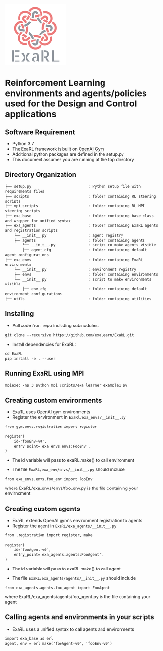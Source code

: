 ![](ExaRL.png)
# Reinforcement Learning environments and agents/policies used for the Design and Control applications

## Software Requirement
* Python 3.7 
* The ExaRL framework is built on [OpenAI Gym](https://gym.openai.com) 
* Additional python packages are defined in the setup.py 
* This document assumes you are running at the top directory 

## Directory Organization
```
├── setup.py                          : Python setup file with requirements files 
├── scripts                           : folder containing RL steering scripts
├── mpi_scripts                       : folder containing RL MPI steering scripts
├── exa_base                          : folder containing base class and wrapper for unified syntax
├── exa_agents                        : folder containing ExaRL agents and registration scripts
    └── __init__.py                   : agent registry
    ├── agents                        : folder containing agents
        └── __init__.py               : script to make agents visible
        ├── agent_cfg                 : folder containing default agent configurations   
├── exa_envs                          : folder containing ExaRL environments
    └── __init__.py                   : environment registry
    ├── envs                          : folder containing environments
    └── __init__.py                   : script to make environments visible
        ├── env_cfg                   : folder containing default environment configurations    
├── utils                             : folder containing utilities       
```

## Installing 
* Pull code from repo including submodules.
```
git clone --recursive https://github.com/exalearn/ExaRL.git
```
* Install dependencies for ExaRL:
```
cd ExaRL
pip install -e . --user
```

## Running ExaRL using MPI 
```
mpiexec -np 3 python mpi_scripts/exa_learner_example1.py
```

## Creating custom environments
* ExaRL uses OpenAI gym environments
* Register the environment in ```ExaRl/exa_envs/__init__.py```
    
```
from gym.envs.registration import register

register(
    id='fooEnv-v0',
    entry_point='exa_envs.envs:FooEnv',
)
```
* The id variable will pass to exaRL.make() to call environment

* The file ```ExaRL/exa_env/envs/__init__.py``` should include
```
from exa_envs.envs.foo_env import FooEnv
```
where ExaRL/exa_envs/envs/foo_env.py is the file containing your envirnoment

## Creating custom agents
* ExaRL extends OpenAI gym's environment registration to agents
* Register the agent in ```ExaRL/exa_agents/__init__.py```
    
```
from .registration import register, make

register(
    id='fooAgent-v0',
    entry_point='exa_agents.agents:FooAgent',
)
```
* The id variable will pass to exaRL.make() to call agent

* The file ```ExaRL/exa_agents/agents/__init__.py``` should include
```
from exa_agents.agents.foo_agent import FooAgent
```
where ExaRL/exa_agents/agents/foo_agent.py is the file containing your agent

## Calling agents and environments in your scripts
* ExaRL uses a unified syntax to call agents and environments
```
import exa_base as erl
agent, env = erl.make('fooAgent-v0', 'fooEnv-v0')
```


